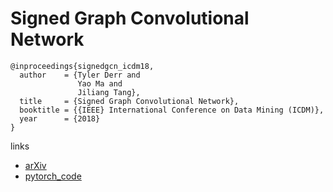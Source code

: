 #  Signed Graph Convolutional Network

```
@inproceedings{signedgcn_icdm18,
  author    = {Tyler Derr and
               Yao Ma and
               Jiliang Tang},
  title     = {Signed Graph Convolutional Network},
  booktitle = {{IEEE} International Conference on Data Mining (ICDM)},
  year      = {2018}
}
```

links
- [arXiv](https://arxiv.org/abs/1808.06354)
- [pytorch_code](https://github.com/benedekrozemberczki/SGCN)
